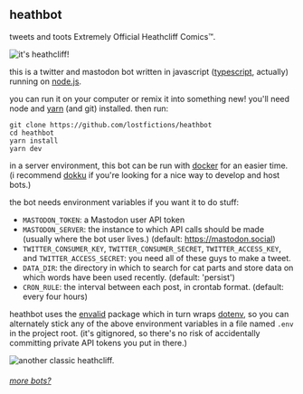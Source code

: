 ## heathbot

tweets and toots Extremely Official Heathcliff Comics™.

![it's heathcliff!](https://i.imgur.com/Sm4PpX6.png)

this is a twitter and mastodon bot written in javascript
([typescript](https://www.typescriptlang.org/), actually) running on
[node.js](http://nodejs.org/).

you can run it on your computer or remix it into something new! you'll need node
and [yarn](https://yarnpkg.com) (and git) installed. then run:
```
git clone https://github.com/lostfictions/heathbot
cd heathbot
yarn install
yarn dev
```

in a server environment, this bot can be run with
[docker](https://docs.docker.com/) for an easier time. (i recommend
[dokku](http://dokku.viewdocs.io/dokku/) if you're looking for a nice way to
develop and host bots.)

the bot needs environment variables if you want it to do stuff:

- `MASTODON_TOKEN`: a Mastodon user API token
- `MASTODON_SERVER`: the instance to which API calls should be made (usually
  where the bot user lives.) (default: https://mastodon.social)
- `TWITTER_CONSUMER_KEY`, `TWITTER_CONSUMER_SECRET`, `TWITTER_ACCESS_KEY`, and
  `TWITTER_ACCESS_SECRET`: you need all of these guys to make a tweet.
- `DATA_DIR`: the directory in which to search for cat parts and store data on
  which words have been used recently. (default: 'persist')
- `CRON_RULE`: the interval between each post, in crontab format. (default:
  every four hours)

heathbot uses the [envalid](https://github.com/af/envalid) package which in turn
wraps [dotenv](https://github.com/motdotla/dotenv), so you can alternately stick
any of the above environment variables in a file named `.env` in the project
root. (it's gitignored, so there's no risk of accidentally committing private
API tokens you put in there.)

![another classic heathcliff.](https://i.imgur.com/J061W3c.png)

###### [more bots?](https://github.com/lostfictions?tab=repositories&q=botally)

